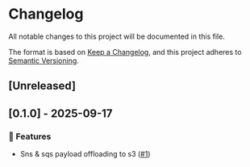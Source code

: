 # Changelog

All notable changes to this project will be documented in this file.

The format is based on [Keep a Changelog](https://keepachangelog.com/en/1.0.0/),
and this project adheres to [Semantic Versioning](https://semver.org/spec/v2.0.0.html).

## [Unreleased]
## [0.1.0] - 2025-09-17

### 🚀 Features

- Sns & sqs payload offloading to s3 ([#1](https://github.com/kairsas/rust-payload-offloading-for-aws/pull/1))
